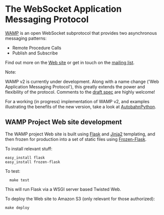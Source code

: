 # The WebSocket Application Messaging Protocol

[WAMP](http://wamp.ws) is an open WebSocket subprotocol that provides two asynchronous messaging patterns:

  * Remote Procedure Calls
  * Publish and Subscribe

Find out more on the [Web site](http://wamp.ws) or get in touch on the [mailing list](https://groups.google.com/group/wampws).

Note:

WAMP v2 is currently under development. Along with a name change ('Web Application Messaging Protocol'), this greatly extends the power and flexibility of the protocol. Comments to the [draft spec](https://github.com/tavendo/WAMP/tree/master/spec) are highly welcome!

For a working (in progress) implementation of WAMP v2, and examples illustrating the benefits of the new version, take a look at [AutobahnPython](https://github.com/tavendo/AutobahnPython/tree/master/examples/twisted/wamp).

## WAMP Project Web site development

The WAMP project Web site is built using [Flask](http://flask.pocoo.org/) and [Jinja2](http://jinja.pocoo.org/docs/) templating, and then frozen for production into a set of static files using [Frozen-Flask](http://pythonhosted.org/Frozen-Flask/).

To install relevant stuff:

    easy_install flask
	easy_install frozen-flask

To test:

      make test

This will run Flask via a WSGI server based Twisted Web.

To deploy the Web site to Amazon S3 (only relevant for those authorized):

	make deploy

